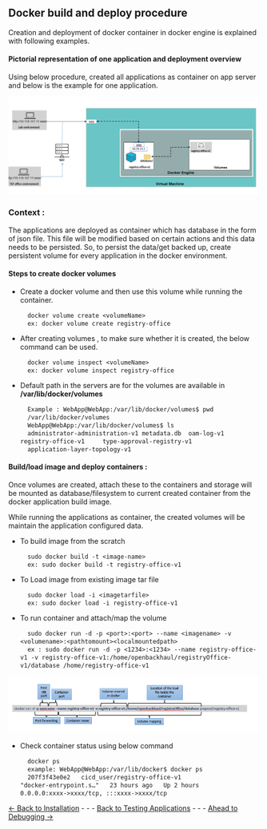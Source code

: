 ## Docker build and deploy procedure 

Creation and deployment of docker container in docker engine is explained with following examples.

#### Pictorial representation of one application and deployment overview

Using below procedure, created all applications as container on app server and below is the example for one application.

![SDN dockerize Application Pattern overview](Images/exmpleROdockerimage.PNG)


### Context :
The applications are deployed as container which has database in the form of json file. This file will be modified based on certain actions and  this data needs to be persisted. So, to persist the data/get backed up, create persistent volume for every application in the docker environment. 
	
#### Steps to create docker volumes
* Create a docker volume and then use this volume while running the container.

        docker volume create <volumeName>
        ex: docker volume create registry-office

* After creating volumes , to make sure whether it is created, the below command can be used.
       
        docker volume inspect <volumeName>
        ex: docker volume inspect registry-office

* Default path in the servers are for the volumes are available in **/var/lib/docker/volumes**

        Example : WebApp@WebApp:/var/lib/docker/volumes$ pwd
        /var/lib/docker/volumes
        WebApp@WebApp:/var/lib/docker/volumes$ ls
        administrator-administration-v1 metadata.db  oam-log-v1  registry-office-v1     type-approval-registry-v1
        application-layer-topology-v1  

#### Build/load image and deploy containers :
Once volumes are created, attach these to the containers and storage will be mounted as database/filesystem to current created container from the docker application build image. 

While running the applications as container, the created volumes will be maintain the application configured data.
* To build image from the scratch
        
        sudo docker build -t <image-name>
        ex: sudo docker build -t registry-office-v1
        
* To Load image from existing image tar file
        
        sudo docker load -i <imagetarfile>
        ex: sudo docker load -i registry-office-v1

* To run container and attach/map the volume
        
        sudo docker run -d -p <port>:<port> --name <imagename> -v <volumename>:<pathtomount><localmountedpath>
        ex : sudo docker run -d -p <1234>:<1234> --name registry-office-v1 -v registry-office-v1:/home/openbackhaul/registryOffice-v1/database /home/registry-office-v1
![dockerrun](./Images/dockeruncommand.PNG)
* Check container status using below command
        
        docker ps 
        example: WebApp@WebApp:/var/lib/docker$ docker ps
        207f3f43e0e2   cicd_user/registry-office-v1               "docker-entrypoint.s…"   23 hours ago   Up 2 hours         0.0.0.0:xxxx->xxxx/tcp, :::xxxx->xxxx/tcp  
        
[<- Back to Installation](./Installation.md) - - - [Back to Testing Applications](../../../TestingApplications.md) - - - [Ahead to Debugging ->](./DebuggingContainer.md)